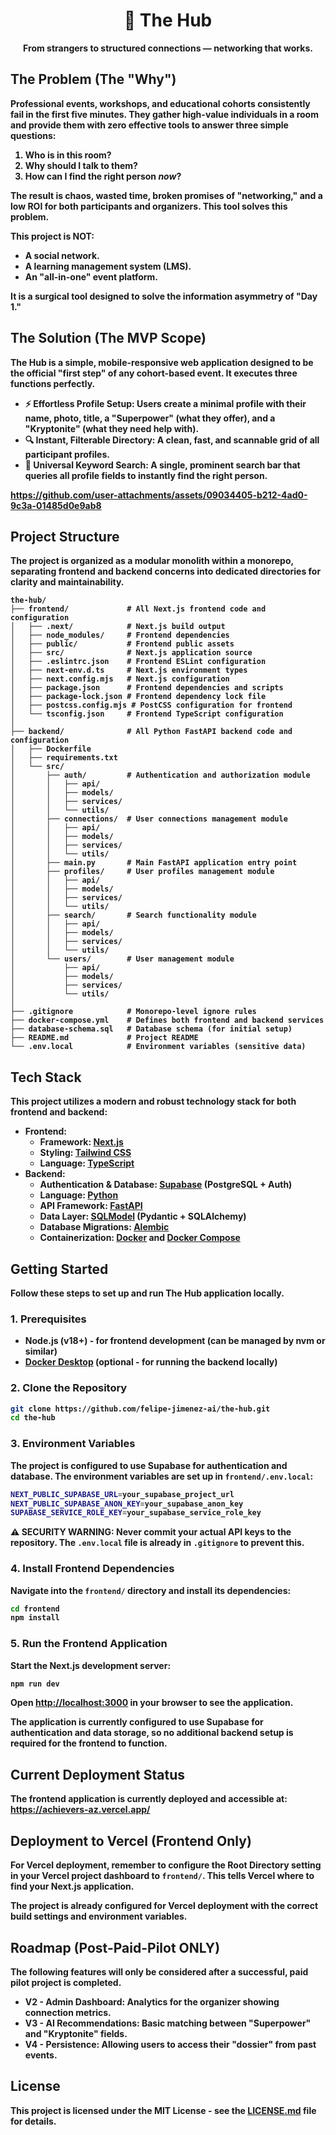 <h1 align="center">👥 The Hub</h1>

<p align="center">
  <strong>From strangers to structured connections — networking that works.
</p>

## The Problem (The "Why")

Professional events, workshops, and educational cohorts consistently fail in the first five minutes. They gather high-value individuals in a room and provide them with zero effective tools to answer three simple questions:

1.  **Who is in this room?**
2.  **Why should I talk to them?**
3.  **How can I find the right person *now*?**

The result is chaos, wasted time, broken promises of "networking," and a low ROI for both participants and organizers. This tool solves this problem.

**This project is NOT:**
*   A social network.
*   A learning management system (LMS).
*   An "all-in-one" event platform.

It is a surgical tool designed to solve the information asymmetry of "Day 1."

## The Solution (The MVP Scope)

The Hub is a simple, mobile-responsive web application designed to be the official "first step" of any cohort-based event. It executes three functions perfectly.

*   **⚡️ Effortless Profile Setup:** Users create a minimal profile with their name, photo, title, a "Superpower" (what they offer), and a "Kryptonite" (what they need help with).
*   **🔍 Instant, Filterable Directory:** A clean, fast, and scannable grid of all participant profiles.
*   **🔑 Universal Keyword Search:** A single, prominent search bar that queries all profile fields to instantly find the right person.

https://github.com/user-attachments/assets/09034405-b212-4ad0-9c3a-01485d0e9ab8

## Project Structure

The project is organized as a modular monolith within a monorepo, separating frontend and backend concerns into dedicated directories for clarity and maintainability.

```
the-hub/
├── frontend/             # All Next.js frontend code and configuration
│   ├── .next/            # Next.js build output
│   ├── node_modules/     # Frontend dependencies
│   ├── public/           # Frontend public assets
│   ├── src/              # Next.js application source
│   ├── .eslintrc.json    # Frontend ESLint configuration
│   ├── next-env.d.ts     # Next.js environment types
│   ├── next.config.mjs   # Next.js configuration
│   ├── package.json      # Frontend dependencies and scripts
│   ├── package-lock.json # Frontend dependency lock file
│   ├── postcss.config.mjs # PostCSS configuration for frontend
│   └── tsconfig.json     # Frontend TypeScript configuration
│
├── backend/              # All Python FastAPI backend code and configuration
│   ├── Dockerfile
│   ├── requirements.txt
│   └── src/
│       ├── auth/         # Authentication and authorization module
│       │   ├── api/
│       │   ├── models/
│       │   ├── services/
│       │   └── utils/
│       ├── connections/  # User connections management module
│       │   ├── api/
│       │   ├── models/
│       │   ├── services/
│       │   └── utils/
│       ├── main.py       # Main FastAPI application entry point
│       ├── profiles/     # User profiles management module
│       │   ├── api/
│       │   ├── models/
│       │   ├── services/
│       │   └── utils/
│       ├── search/       # Search functionality module
│       │   ├── api/
│       │   ├── models/
│       │   ├── services/
│       │   └── utils/
│       └── users/        # User management module
│           ├── api/
│           ├── models/
│           ├── services/
│           └── utils/
│
├── .gitignore            # Monorepo-level ignore rules
├── docker-compose.yml    # Defines both frontend and backend services
├── database-schema.sql   # Database schema (for initial setup)
├── README.md             # Project README
└── .env.local            # Environment variables (sensitive data)
```

## Tech Stack

This project utilizes a modern and robust technology stack for both frontend and backend:

*   **Frontend:**
    *   **Framework:** [Next.js](https://nextjs.org/)
    *   **Styling:** [Tailwind CSS](https://tailwindcss.com/)
    *   **Language:** [TypeScript](https://www.typescriptlang.org/)
*   **Backend:**
    *   **Authentication & Database:** [Supabase](https://supabase.com/) (PostgreSQL + Auth)
    *   **Language:** [Python](https://www.python.org/)
    *   **API Framework:** [FastAPI](https://fastapi.tiangolo.com/)
    *   **Data Layer:** [SQLModel](https://sqlmodel.tiangolo.com/) (Pydantic + SQLAlchemy)
    *   **Database Migrations:** [Alembic](https://alembic.sqlalchemy.org/)
    *   **Containerization:** [Docker](https://www.docker.com/) and [Docker Compose](https://docs.docker.com/compose/)

## Getting Started

Follow these steps to set up and run The Hub application locally.

### 1. Prerequisites

*   Node.js (v18+) - for frontend development (can be managed by nvm or similar)
*   [Docker Desktop](https://www.docker.com/products/docker-desktop) (optional - for running the backend locally)

### 2. Clone the Repository

```bash
git clone https://github.com/felipe-jimenez-ai/the-hub.git
cd the-hub
```

### 3. Environment Variables

The project is configured to use Supabase for authentication and database. The environment variables are set up in `frontend/.env.local`:

```bash
NEXT_PUBLIC_SUPABASE_URL=your_supabase_project_url
NEXT_PUBLIC_SUPABASE_ANON_KEY=your_supabase_anon_key
SUPABASE_SERVICE_ROLE_KEY=your_supabase_service_role_key
```

**⚠️ SECURITY WARNING:** Never commit your actual API keys to the repository. The `.env.local` file is already in `.gitignore` to prevent this.

### 4. Install Frontend Dependencies

Navigate into the `frontend/` directory and install its dependencies:

```bash
cd frontend
npm install
```

### 5. Run the Frontend Application

Start the Next.js development server:

```bash
npm run dev
```

Open [http://localhost:3000](http://localhost:3000) in your browser to see the application.

The application is currently configured to use Supabase for authentication and data storage, so no additional backend setup is required for the frontend to function.

## Current Deployment Status

The frontend application is currently deployed and accessible at: **https://achievers-az.vercel.app/**

## Deployment to Vercel (Frontend Only)

For Vercel deployment, remember to configure the **Root Directory** setting in your Vercel project dashboard to `frontend/`. This tells Vercel where to find your Next.js application.

The project is already configured for Vercel deployment with the correct build settings and environment variables.

## Roadmap (Post-Paid-Pilot ONLY)

The following features will only be considered after a successful, **paid** pilot project is completed.

*   **V2 - Admin Dashboard:** Analytics for the organizer showing connection metrics.
*   **V3 - AI Recommendations:** Basic matching between "Superpower" and "Kryptonite" fields.
*   **V4 - Persistence:** Allowing users to access their "dossier" from past events.

## License

This project is licensed under the MIT License - see the [LICENSE.md](LICENSE.md) file for details.
